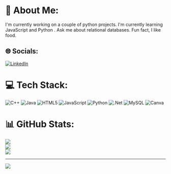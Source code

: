 # 💫 About Me:
I'm currently working on a couple of python projects. I'm currently learning JavaScript and Python . Ask me about relational databases. Fun fact, I like food.


## 🌐 Socials:
[![LinkedIn](https://img.shields.io/badge/LinkedIn-%230077B5.svg?logo=linkedin&logoColor=white)](https://linkedin.com/in/Rhed-Santiago) 

# 💻 Tech Stack:
![C++](https://img.shields.io/badge/c++-%2300599C.svg?style=for-the-badge&logo=c%2B%2B&logoColor=white) ![Java](https://img.shields.io/badge/java-%23ED8B00.svg?style=for-the-badge&logo=java&logoColor=white) ![HTML5](https://img.shields.io/badge/html5-%23E34F26.svg?style=for-the-badge&logo=html5&logoColor=white) ![JavaScript](https://img.shields.io/badge/javascript-%23323330.svg?style=for-the-badge&logo=javascript&logoColor=%23F7DF1E) ![Python](https://img.shields.io/badge/python-3670A0?style=for-the-badge&logo=python&logoColor=ffdd54) ![.Net](https://img.shields.io/badge/.NET-5C2D91?style=for-the-badge&logo=.net&logoColor=white) ![MySQL](https://img.shields.io/badge/mysql-%2300f.svg?style=for-the-badge&logo=mysql&logoColor=white) ![Canva](https://img.shields.io/badge/Canva-%2300C4CC.svg?style=for-the-badge&logo=Canva&logoColor=white)
# 📊 GitHub Stats:
![](https://github-readme-stats.vercel.app/api?username=rhedsantiago&theme=dark&hide_border=false&include_all_commits=true&count_private=false)<br/>
![](https://github-readme-streak-stats.herokuapp.com/?user=rhedsantiago&theme=dark&hide_border=false)<br/>
![](https://github-readme-stats.vercel.app/api/top-langs/?username=rhedsantiago&theme=dark&hide_border=false&include_all_commits=true&count_private=false&layout=compact)

---
[![](https://visitcount.itsvg.in/api?id=rhedsantiago&icon=0&color=0)](https://visitcount.itsvg.in)

<!-- Proudly created with GPRM ( https://gprm.itsvg.in ) -->

